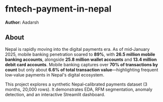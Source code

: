 # fntech-payment-in-nepal

**Author:** Aadarsh

## About
Nepal is rapidly moving into the digital payments era. As of mid‑January 2025, mobile banking penetration soared to **89%**, with **26.5 million mobile banking accounts**, alongside **25.8 million wallet accounts** and **13.4 million debit card accounts**. Mobile banking captures over **70% of transactions by count** but only about **6.6% of total transaction value**—highlighting frequent low‑value payments in Nepal's digital ecosystem.

This project explores a synthetic Nepal‑calibrated payments dataset (3 months, 20,000 rows). It demonstrates EDA, RFM segmentation, anomaly detection, and an interactive Streamlit dashboard.


